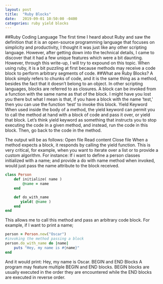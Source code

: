 ```yaml
---
layout: post
title:  "Ruby Blocks"
date:   2019-09-01 10:50:00 -0400
categories: ruby yield blocks
---
```

##Ruby Coding Language
The first time I heard about Ruby and saw the definition that it is an open-source programming language that focuses on simplicity and productivity, I thought it was just like any other scripting language. However, after getting down into the technical details, I came to discover that it had a few unique features which were a bit daunting. However, through this write-up, I will try to expound on this topic.
When using ruby, it is a bit puzzling at first because methods may receive a code block to perform arbitrary segments of code.
##What are Ruby Blocks?
A block simply refers to chunks of code, and it is the same thing as a method, besides the fact that it doesn’t belong to an object. In other scripting languages, blocks are referred to as closures. A block can be invoked from a function with the same name as that of the block. I might have you lost you there but what I mean is that, if you have a block with the name ‘test,’ then you can use the function ‘test’ to invoke this block.
Yield Keyword
When used inside the body of a method, the yield keyword can permit you to call the method at hand with a block of code and pass it over, or yield that block. Let’s think yield keyword as something that instructs you to stop executing the code in a given method, and instead, run the code in this block. Then, go back to the code in the method.


The output will be as follows:
Open file
Read content
Close file
When a method expects a block, it responds by calling the yield function. This is very critical, for example, when you want to iterate over a list or to provide a custom algorithm.
For instance:
If i want to define a person classes initialized with a name; and provide a do with name method when invoked, would just pass the name attribute to the block received.

```ruby
class Person
    def initialize( name )
        @name = name
    end

    def do_with_name
       yield( @name )
    end
end
```


This allows me to call this method and pass an arbitrary code block. For example, if I want to print a name;
```ruby
person = Person.new("Oscar")
#invoking the method passing a block
person.do_with_name do |name|
    puts "Hey, my name is #{name}"
end
```
And it would print:
Hey, my name is Oscar.
BEGIN and END Blocks
A program may feature multiple BEGIN and END blocks. BEGIN blocks are usually executed in the order they are encountered while the END blocks are executed in reverse order.

